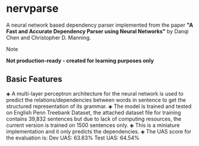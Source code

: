 # nervparse

A neural network based dependency parser implemented from the paper **"A Fast and Accurate Dependency Parser using Neural Networks"** by Danqi Chen and Christopher D. Manning.
> [!NOTE]
> **Not production-ready - created for learning purposes only**
> 
> 
> 
## Basic Features

◈ A multi-layer perceptron architecture for the neural network is used to predict the relations/dependencies between words in sentence to get the structured representation of its grammar.
◈ The model is trained and tested on English Penn Treebank Dataset, the attached dataset file for training contains 39,832 sentences but due to lack of computing resources, the current version is trained on 1500 sentences only. 
◈ This is a miniature implementation and it only predicts the dependencies.
◈ The UAS score for the evaluation is:
Dev UAS: 63.63%
Test UAS: 64.54%
